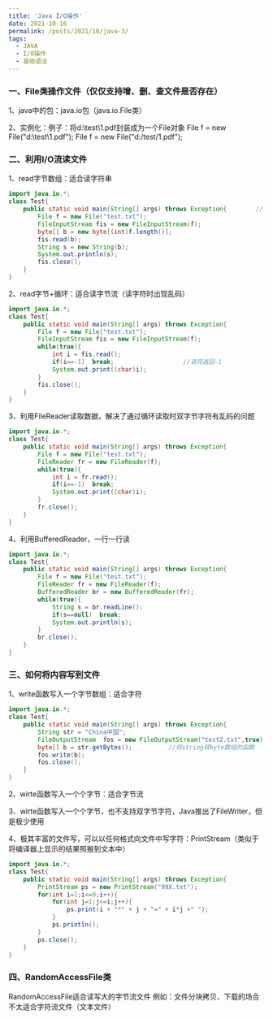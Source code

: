 ```yaml
---
title: 'Java I/O操作'
date: 2021-10-16
permalink: /posts/2021/10/java-3/
tags:
  - JAVA
  - I/O操作
  - 基础语法
---
```

### 一、File类操作文件（仅仅支持增、删、查文件是否存在）

1、java中的包：java.io包（java.io.File类）

2、实例化：例子：将d:\test\1.pdf封装成为一个File对象
								File f = new File("d:\\test\\1.pdf");
								File f = new File("d:/test/1.pdf");

### 二、利用I/O流读文件

1、read字节数组：适合读字符串

```java
import java.io.*;
class Test{
	public static void main(String[] args) throws Exception{		// I/O流要抛出异常
		File f = new File("test.txt");
		FileInputStream fis = new FileInputStream(f);				
		byte[] b = new byte[(int)f.length()];						
		fis.read(b);
		String s = new String(b);
		System.out.println(s);
		fis.close();
	}	
}
```

2、read字节+循环：适合读字节流（读字符时出现乱码）

```java
import java.io.*;
class Test{
	public static void main(String[] args) throws Exception{
		File f = new File("test.txt");
		FileInputStream fis = new FileInputStream(f);
		while(true){
			int i = fis.read(); 
			if(i==-1)  break;					//读完返回-1
			System.out.print((char)i);		
		}
		fis.close();
	}	
}
```

3、利用FileReader读取数据，解决了通过循环读取时双字节字符有乱码的问题

```java
import java.io.*;
class Test{
	public static void main(String[] args) throws Exception{
		File f = new File("test.txt");
		FileReader fr = new FileReader(f);
		while(true){
			int i = fr.read(); 
			if(i==-1)  break;
			System.out.print((char)i);		
		}
		fr.close();
	}	
}
```

4、利用BufferedReader，一行一行读

```java
import java.io.*;
class Test{
	public static void main(String[] args) throws Exception{
		File f = new File("test.txt");
		FileReader fr = new FileReader(f);
		BufferedReader br = new BufferedReader(fr);
		while(true){
			String s = br.readLine(); 
			if(s==null)  break;
			System.out.println(s);		
		}
		br.close();
	}	
}
```

### 三、如何将内容写到文件

1、write函数写入一个字节数组：适合字符

```java
import java.io.*;
class Test{
	public static void main(String[] args) throws Exception{
		String str = "China中国";
		FileOutputStream  fos = new FileOutputStream("test2.txt",true);
		byte[] b = str.getBytes();			//将string转byte数组的函数
		fos.write(b);
		fos.close();
	}	
}
```

2、wirte函数写入一个个字节：适合字节流

3、wirte函数写入一个个字节，也不支持双字节字符，Java推出了FileWriter，但是极少使用

4、极其丰富的文件写，可以以任何格式向文件中写字符：PrintStream（类似于将编译器上显示的结果照搬到文本中）

```java
import java.io.*;
class Test{
	public static void main(String[] args) throws Exception{
		PrintStream ps = new PrintStream("99X.txt");
		for(int i=1;i<=9;i++){
			for(int j=1;j<=i;j++){
				ps.print(i + "*" + j + "=" + i*j +" ");
			}
			ps.println();			
		}
		ps.close();
	}	
}

```

### 四、RandomAccessFile类

RandomAccessFile适合读写大的字节流文件
例如：文件分块拷贝、下载的场合
不太适合字符流文件（文本文件）
